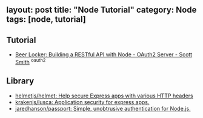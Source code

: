 layout: post
title: "Node Tutorial"
category: Node
tags: [node, tutorial]
---

## Tutorial

- [Beer Locker: Building a RESTful API with Node - OAuth2 Server - Scott Smith](http://scottksmith.com/blog/2014/07/02/beer-locker-building-a-restful-api-with-node-oauth2-server/) <sup>oauth2</sup>

## Library

- [helmetjs/helmet: Help secure Express apps with various HTTP headers](https://github.com/helmetjs/helmet)
- [krakenjs/lusca: Application security for express apps.](https://github.com/krakenjs/lusca)
- [jaredhanson/passport: Simple, unobtrusive authentication for Node.js.](https://github.com/jaredhanson/passport)
